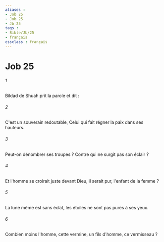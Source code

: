 ```yaml
---
aliases : 
- Job 25
- Job 25
- Jb 25
tags : 
- Bible/Jb/25
- français
cssclass : français
---
```


# Job 25

###### 1
Bildad de Shuah prit la parole et dit : 
###### 2
C'est un souverain redoutable, Celui qui fait régner la paix dans ses hauteurs. 
###### 3
Peut-on dénombrer ses troupes ? Contre qui ne surgit pas son éclair ? 
###### 4
Et l'homme se croirait juste devant Dieu, il serait pur, l'enfant de la femme ? 
###### 5
La lune même est sans éclat, les étoiles ne sont pas pures à ses yeux. 
###### 6
Combien moins l'homme, cette vermine, un fils d'homme, ce vermisseau ? 

